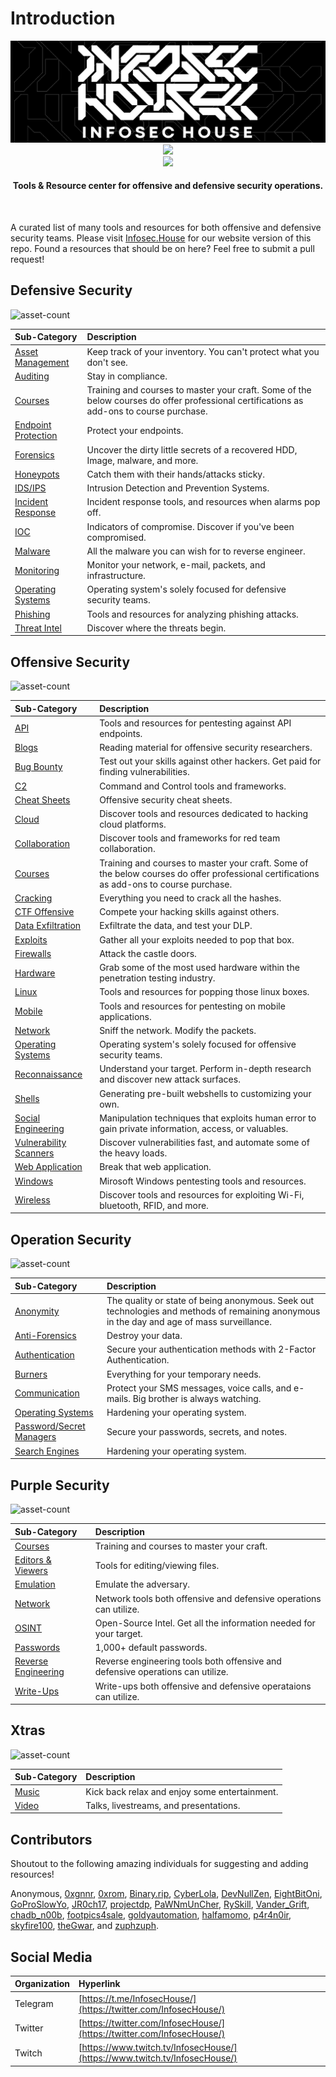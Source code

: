 # Introduction

<p align="center">
<img src="/docs/img/infosecHouseBanner.png">
<br>
<img src="https://img.shields.io/github/last-commit/InfosecHouse/InfosecHouse?color=%233c85d4&style=for-the-badge"><br>
<img src="https://img.shields.io/twitter/follow/infosechouse?style=social"><br>
</p>

<h4 align="center">
Tools & Resource center for offensive and defensive security operations.
</h4>
<br>

A curated list of many tools and resources for both offensive and defensive security teams. Please visit [Infosec.House](https://infosec.house) for our website version of this repo. Found a resources that should be on here? Feel free to submit a pull request!

## Defensive Security
![asset-count](https://img.shields.io/badge/Tools%20%26%20Resources%20Available-190-3c85d4)

| Sub-Category | Description |
| :--- | :--- |
| [Asset Management](docs/defensive-security/defensive-assets-management.md) | Keep track of your inventory. You can't protect what you don't see. |
| [Auditing](docs/defensive-security/defensive-auditing.md) | Stay in compliance. |
| [Courses](docs/defensive-security/defensive-courses.md) | Training and courses to master your craft. Some of the below courses do offer professional certifications as add-ons to course purchase. |
| [Endpoint Protection](docs/defensive-security/defensive-endpoint-protection.md) | Protect your endpoints. | 
| [Forensics](docs/defensive-security/defensive-forensics.md) | Uncover the dirty little secrets of a recovered HDD, Image, malware, and more. |
| [Honeypots](docs/defensive-security/defensive-honeypot.md) | Catch them with their hands/attacks sticky. |
| [IDS/IPS](docs/defensive-security/defensive-ids-ips.md) | Intrusion Detection and Prevention Systems. |
| [Incident Response](docs/defensive-security/defensive-ir.md) | Incident response tools, and resources when alarms pop off. |
| [IOC](docs/defensive-security/defensive-ioc.md) | Indicators of compromise. Discover if you've been compromised. |
| [Malware](docs/defensive-security/defensive-malware.md) | All the malware you can wish for to reverse engineer. |
| [Monitoring](docs/defensive-security/defensive-monitoring.md) | Monitor your network, e-mail, packets, and infrastructure. |
| [Operating Systems](docs/defensive-security/defensive-operating-systems.md) | Operating system's solely focused for defensive security teams. |
| [Phishing](docs/defensive-security/defensive-phishing.md) | Tools and resources for analyzing phishing attacks. |
| [Threat Intel](docs/defensive-security/defensive-threat-intel.md) | Discover where the threats begin. |

## Offensive Security
![asset-count](https://img.shields.io/badge/Tools%20%26%20Resources%20Available-461-3c85d4)

| Sub-Category | Description |
| :--- | :--- |
| [API](docs/offensive-security/offensive-api.md) | Tools and resources for pentesting against API endpoints. |
| [Blogs](docs/offensive-security/offensive-blogs.md) | Reading material for offensive security researchers. |
| [Bug Bounty](docs/offensive-security/offensive-bug-bounty.md) | Test out your skills against other hackers. Get paid for finding vulnerabilities. |
| [C2](docs/offensive-security/offensive-C2.md) | Command and Control tools and frameworks. |
| [Cheat Sheets](docs/offensive-security/offensive-cheat-sheets.md) | Offensive security cheat sheets. |
| [Cloud](docs/docs/offensive-security/offensive-cloud.md) | Discover tools and resources dedicated to hacking cloud platforms. |
| [Collaboration](docs/offensive-security/offensive-collab.md) | Discover tools and frameworks for red team collaboration. |
| [Courses](docs/offensive-security/offensive-courses.md) | Training and courses to master your craft. Some of the below courses do offer professional certifications as add-ons to course purchase. |
| [Cracking](docs/offensive-security/offensive-cracking.md) | Everything you need to crack all the hashes. |
| [CTF Offensive](docs/offensive-security/offensive-ctf.md) | Compete your hacking skills against others. |
| [Data Exfiltration](docs/offensive-security/offensive-data-exfiltration.md) | Exfiltrate the data, and test your DLP. |
| [Exploits](docs/offensive-security/offensive-exploits.md) | Gather all your exploits needed to pop that box. |
| [Firewalls](docs/offensive-security/offensive-firewalls.md) | Attack the castle doors. |
| [Hardware](docs/offensive-security/offensive-hardware.md) | Grab some of the most used hardware within the penetration testing industry. |
| [Linux](docs/offensive-security/offensive-linux.md) | Tools and resources for popping those linux boxes. |
| [Mobile](docs/offensive-security/offensive-mobile.md) | Tools and resources for pentesting on mobile applications. |
| [Network](docs/offensive-security/offensive-network.md) | Sniff the network. Modify the packets. |
| [Operating Systems](docs/offensive-security/offensive-operating-systems.md) | Operating system's solely focused for offensive security teams. |
| [Reconnaissance](docs/offensive-security/offensive-recon.md) | Understand your target. Perform in-depth research and discover new attack surfaces. |
| [Shells](docs/offensive-security/offensive-shells.md) | Generating pre-built webshells to customizing your own. |
| [Social Engineering](docs/offensive-security/offensive-social-engineering.md) | Manipulation techniques that exploits human error to gain private information, access, or valuables. |
| [Vulnerability Scanners](docs/offensive-security/offensive-vuln-scanners.md) | Discover vulnerabilities fast, and automate some of the heavy loads. |
| [Web Application](docs/offensive-security/offensive-web-app.md) | Break that web application. |
| [Windows](docs/offensive-security/offensive-windows.md) | Mirosoft Windows pentesting tools and resources. |
| [Wireless](docs/offensive-security/offensive-wireless.md) | Discover tools and resources for exploiting Wi-Fi, bluetooth, RFID, and more. |

## Operation Security
![asset-count](https://img.shields.io/badge/Tools%20%26%20Resources%20Available-105-3c85d4)

| Sub-Category | Description |
| :--- | :--- |
| [Anonymity](docs/operation-security/operation-anonymity.md) | The quality or state of being anonymous. Seek out technologies and methods of remaining anonymous in the day and age of mass surveillance. |
| [Anti-Forensics](docs/operation-security/operation-antiforensic.md) | Destroy your data. |
| [Authentication](docs/operation-security/operation-authentication.md) | Secure your authentication methods with 2-Factor Authentication. |
| [Burners](docs/operation-security/operation-burners.md) | Everything for your temporary needs. |
| [Communication](docs/operation-security/operation-communication.md) | Protect your SMS messages, voice calls, and e-mails. Big brother is always watching. |
| [Operating Systems](docs/operation-security/operation-operating-systems.md) | Hardening your operating system. |
| [Password/Secret Managers](docs/operation-security/operation-pass-managers.md) | Secure your passwords, secrets, and notes. |
| [Search Engines](docs/operation-security/operation-search-engines.md) | Hardening your operating system. |


## Purple Security
![asset-count](https://img.shields.io/badge/Tools%20%26%20Resources%20Available-39-3c85d4)

| Sub-Category | Description |
| :--- | :--- |
| [Courses](docs/purple-security/purple-courses.md) | Training and courses to master your craft. |
| [Editors & Viewers](docs/purple-security/purple-editor-viewer.md) | Tools for editing/viewing files. |
| [Emulation](docs/purple-security/purple-emulation.md) | Emulate the adversary. |
| [Network](docs/purple-security/purple-network.md) | Network tools both offensive and defensive operations can utilize. |
| [OSINT](docs/purple-security/purple-osint.md) | Open-Source Intel. Get all the information needed for your target. |
| [Passwords](docs/purple-security/purple-passwords.md) | 1,000+ default passwords. |
| [Reverse Engineering](docs/purple-security/purple-re.md) | Reverse engineering tools both offensive and defensive operations can utilize. |
| [Write-Ups](docs/purple-security/purple-write-ups.md) | Write-ups both offensive and defensive operataions can utilize. |

## Xtras
![asset-count](https://img.shields.io/badge/Tools%20%26%20Resources%20Available-38-3c85d4)

| Sub-Category | Description |
| :--- | :--- |
| [Music](docs/xtras/xtras-music.md) | Kick back relax and enjoy some entertainment. |
| [Video](docs/xtras/xtras-video.md) | Talks, livestreams, and presentations. |

## Contributors

Shoutout to the following amazing individuals for suggesting and adding resources!

Anonymous, [0xgnnr](https://www.twitch.tv/0xgnnr), [0xrom](https://www.twitch.tv/0xrom), [Binary.rip](https://www.instagram.com/binary.rip/), [CyberLola](https://www.twitch.tv/CyberLola), [DevNullZen](https://www.twitch.tv/DevNullZen), [EightBitOni](https://www.twitch.tv/eightbitoni/), [GoProSlowYo](https://www.twitch.tv/goproslowyo), [JR0ch17](https://twitter.com/JR0ch17), [projectdp](https://github.com/projectdp/), [PaWNmUnCher](https://www.twitch.tv/PaWNmUnCher), [RySkill](https://www.twitch.tv/ryskill), [Vander_Grift](https://www.twitch.tv/Vander_Grift), [chadb\_n00b](https://www.twitch.tv/chadb_n00b), [footpics4sale](https://www.twitch.tv/footpics4sale), [goldyautomation](https://www.twitch.tv/goldyautomation), [halfamomo](https://www.twitch.tv/halfamomo), [p4r4n0ir](https://www.twitch.tv/p4r4n0ir), [skyfire100](https://www.twitch.tv/skyfire100), [theGwar](https://www.twitch.tv/thegwar), and [zuphzuph](https://www.twitch.tv/zuphzuph).

## Social Media

| Organization | Hyperlink |
| :--- | :--- |
| Telegram | [https://t.me/InfosecHouse/](https://twitter.com/InfosecHouse/) |
| Twitter | [https://twitter.com/InfosecHouse/](https://twitter.com/InfosecHouse/) |
| Twitch | [https://www.twitch.tv/InfosecHouse/](https://www.twitch.tv/InfosecHouse/) |
